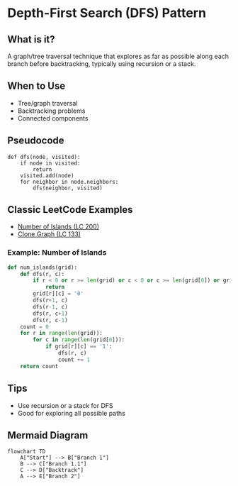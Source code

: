 # Depth-First Search (DFS) Pattern

## What is it?
A graph/tree traversal technique that explores as far as possible along each branch before backtracking, typically using recursion or a stack.

## When to Use
- Tree/graph traversal
- Backtracking problems
- Connected components

## Pseudocode
```text
def dfs(node, visited):
    if node in visited:
        return
    visited.add(node)
    for neighbor in node.neighbors:
        dfs(neighbor, visited)
```

## Classic LeetCode Examples
- [Number of Islands (LC 200)](https://leetcode.com/problems/number-of-islands/)
- [Clone Graph (LC 133)](https://leetcode.com/problems/clone-graph/)

### Example: Number of Islands
```python
def num_islands(grid):
    def dfs(r, c):
        if r < 0 or r >= len(grid) or c < 0 or c >= len(grid[0]) or grid[r][c] != '1':
            return
        grid[r][c] = '0'
        dfs(r+1, c)
        dfs(r-1, c)
        dfs(r, c+1)
        dfs(r, c-1)
    count = 0
    for r in range(len(grid)):
        for c in range(len(grid[0])):
            if grid[r][c] == '1':
                dfs(r, c)
                count += 1
    return count
```

## Tips
- Use recursion or a stack for DFS
- Good for exploring all possible paths

## Mermaid Diagram

```mermaid
flowchart TD
    A["Start"] --> B["Branch 1"]
    B --> C["Branch 1.1"]
    C --> D["Backtrack"]
    A --> E["Branch 2"]
``` 